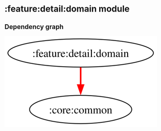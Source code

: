 # :feature:detail:domain module
## Dependency graph
![Dependency graph](../../../docs/images/graphs/dep_graph_feature_detail_domain.svg)
